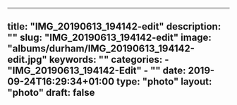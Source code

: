 
---
title: "IMG_20190613_194142-edit"
description: ""
slug: "IMG_20190613_194142-edit"
image: "albums/durham/IMG_20190613_194142-edit.jpg"
keywords: ""
categories: 
    - "IMG_20190613_194142-Edit"
    - ""
date: 2019-09-24T16:29:34+01:00
type: "photo"
layout: "photo"
draft: false
---
